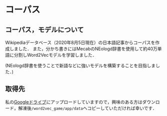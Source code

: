 # コーパス
## コーパス，モデルについて
Wikipediaデータベース（2020年8月5日現在）の日本語記事からコーパスを作成しました．
また，分かち書きにはMecabのNEologd辞書を使用して約40万単語に分割しWord2Vecモデルを学習しました．

(NEologd辞書を使うことで新語などに強いモデルを構築することを目指しました．)

## 取得先
私の[Googleドライブ](https://drive.google.com/file/d/1EbPget2k4LYvzYbnwimEq3UZkgrYyVht/view?usp=sharing)にアップロードしていますので，興味のある方はダウンロード，解凍後``/word2vec_game/app/data``へコピーしていただければ幸いです．

